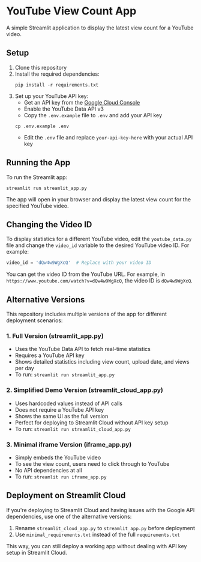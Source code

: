 # YouTube View Count App

A simple Streamlit application to display the latest view count for a YouTube video.

## Setup

1. Clone this repository
2. Install the required dependencies:
   ```
   pip install -r requirements.txt
   ```
3. Set up your YouTube API key:
   - Get an API key from the [Google Cloud Console](https://console.cloud.google.com/)
   - Enable the YouTube Data API v3
   - Copy the `.env.example` file to `.env` and add your API key
   ```
   cp .env.example .env
   ```
   - Edit the `.env` file and replace `your-api-key-here` with your actual API key

## Running the App

To run the Streamlit app:

```
streamlit run streamlit_app.py
```

The app will open in your browser and display the latest view count for the specified YouTube video.

## Changing the Video ID

To display statistics for a different YouTube video, edit the `youtube_data.py` file and change the `video_id` variable to the desired YouTube video ID. For example:

```python
video_id = 'dQw4w9WgXcQ'  # Replace with your video ID
```

You can get the video ID from the YouTube URL. For example, in `https://www.youtube.com/watch?v=dQw4w9WgXcQ`, the video ID is `dQw4w9WgXcQ`.

## Alternative Versions

This repository includes multiple versions of the app for different deployment scenarios:

### 1. Full Version (streamlit_app.py)
- Uses the YouTube Data API to fetch real-time statistics
- Requires a YouTube API key
- Shows detailed statistics including view count, upload date, and views per day
- To run: `streamlit run streamlit_app.py`

### 2. Simplified Demo Version (streamlit_cloud_app.py)
- Uses hardcoded values instead of API calls
- Does not require a YouTube API key
- Shows the same UI as the full version
- Perfect for deploying to Streamlit Cloud without API key setup
- To run: `streamlit run streamlit_cloud_app.py`

### 3. Minimal iframe Version (iframe_app.py)
- Simply embeds the YouTube video
- To see the view count, users need to click through to YouTube
- No API dependencies at all
- To run: `streamlit run iframe_app.py`

## Deployment on Streamlit Cloud

If you're deploying to Streamlit Cloud and having issues with the Google API dependencies, use one of the alternative versions:

1. Rename `streamlit_cloud_app.py` to `streamlit_app.py` before deployment
2. Use `minimal_requirements.txt` instead of the full `requirements.txt`

This way, you can still deploy a working app without dealing with API key setup in Streamlit Cloud.